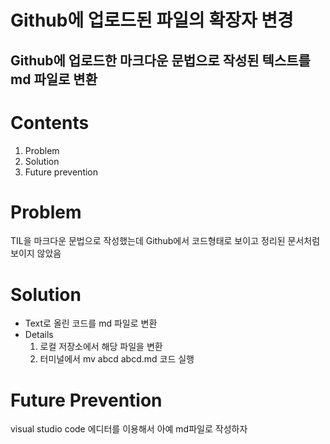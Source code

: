 Github에 업로드된 파일의 확장자 변경
=========

Github에 업로드한 마크다운 문법으로 작성된 텍스트를 md 파일로 변환
-------

# Contents  
1. Problem
2. Solution
3. Future prevention


# Problem  
TIL을 마크다운 문법으로 작성했는데 Github에서 코드형태로 보이고 정리된 문서처럼 보이지 않았음  

# Solution  
* Text로 올린 코드를 md 파일로 변환  
* Details
    1. 로컬 저장소에서 해당 파일을 변환
    2. 터미널에서 mv abcd abcd.md 코드 실행

# Future Prevention
visual studio code 에디터를 이용해서 아예 md파일로 작성하자

